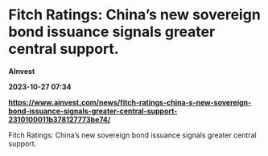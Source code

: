 # Fitch Ratings: China’s new sovereign bond issuance signals greater central support.
**AInvest**

**2023-10-27 07:34**

**https://www.ainvest.com/news/fitch-ratings-china-s-new-sovereign-bond-issuance-signals-greater-central-support-2310100011b378127773be74/**

Fitch Ratings: China’s new sovereign bond issuance signals greater central support.